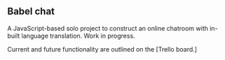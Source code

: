 ## Babel chat

A JavaScript-based solo project to construct an online chatroom with in-built language translation. Work in progress.

Current and future functionality are outlined on the [Trello board.]
